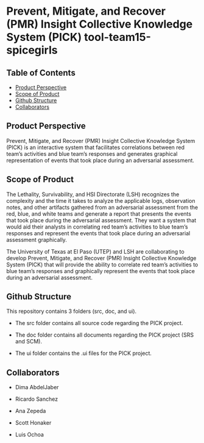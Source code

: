 # Prevent, Mitigate, and Recover (PMR) Insight Collective Knowledge System (PICK) tool-team15-spicegirls

## Table of Contents  
* [Product Perspective](#product-perspective)  
* [Scope of Product](#scope-of-product)  
* [Github Structure](#github-structure)
* [Collaborators](#collaborators) 
  
<Product Perspective="product-perspective"/>

## Product Perspective

Prevent, Mitigate, and Recover (PMR) Insight Collective Knowledge System (PICK) is an interactive system that facilitates correlations between red team’s activities and blue team’s responses and generates graphical representation of events that took place during an adversarial assessment.  

<Scope of Product="scope-of-product"/>

## Scope of Product

The Lethality, Survivability, and HSI Directorate (LSH) recognizes the complexity and the time it takes to analyze the applicable logs, observation notes, and other artifacts gathered from an adversarial assessment from the red, blue, and white teams and generate a report that presents the events that took place during the adversarial assessment.  They want a system that would aid their analysts in correlating red team’s activities to blue team’s responses and represent the events that took place during an adversarial assessment graphically.  

The University of Texas at El Paso (UTEP) and LSH are collaborating to develop Prevent, Mitigate, and Recover (PMR) Insight Collective Knowledge System (PICK) that will provide the ability to correlate red team’s activities to blue team’s responses and graphically represent the events that took place during an adversarial assessment. 

<Github Structure="github-structure"/>

## Github Structure

This repository contains 3 folders (src, doc, and ui). 

  * The src folder contains all source code regarding the PICK project.
  
  * The doc folder contains all documents regarding the PICK project (SRS and SCM).
  
  * The ui folder contains the .ui files for the PICK project.

## Collaborators

  * Dima AbdelJaber

  * Ricardo Sanchez

  * Ana Zepeda

  * Scott Honaker

  * Luis Ochoa
